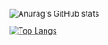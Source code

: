![Anurag's GitHub stats](https://github-readme-stats.vercel.app/api?username=rsh1994&show_icons=true&theme=tokyonight)

[![Top Langs](https://github-readme-stats.vercel.app/api/top-langs/?username=rsh1994&layout=compact)](https://github.com/anuraghazra/github-readme-stats)